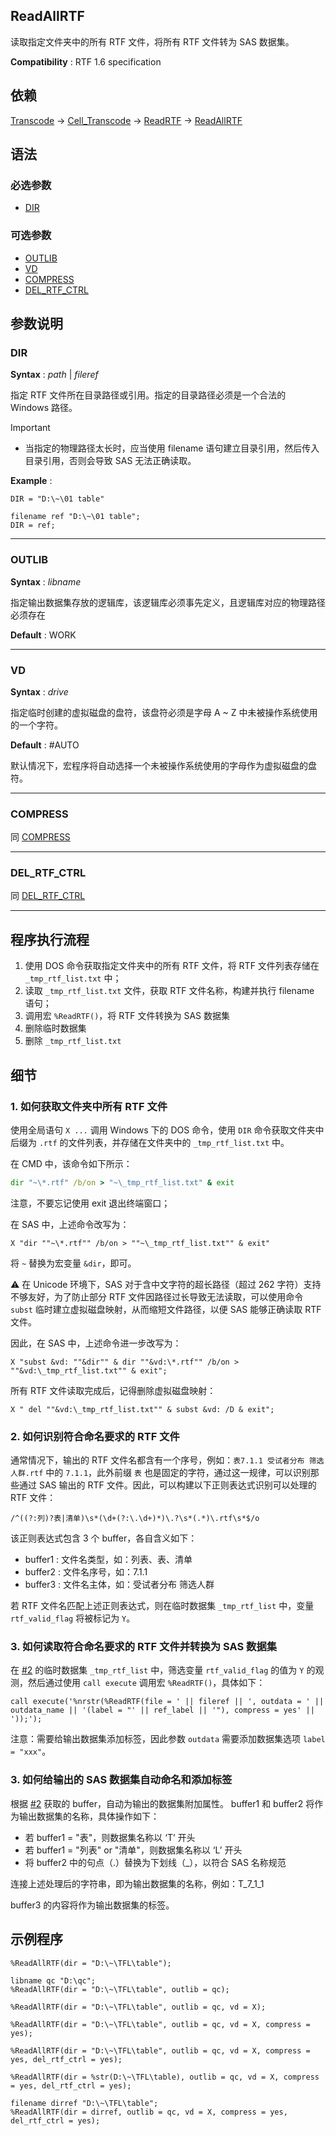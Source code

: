 ## ReadAllRTF

读取指定文件夹中的所有 RTF 文件，将所有 RTF 文件转为 SAS 数据集。

**Compatibility** : RTF 1.6 specification

## 依赖

[Transcode](Transcode.md#transcode) -> [Cell_Transcode](Transcode.md#cell_transcode) -> [ReadRTF](ReadRTF.md) -> [ReadAllRTF](ReadAllRTF.md)

## 语法

### 必选参数

- [DIR](#dir)

### 可选参数

- [OUTLIB](#outlib)
- [VD](#vd)
- [COMPRESS](#compress)
- [DEL_RTF_CTRL](#del_rtf_ctrl)

## 参数说明

### DIR

**Syntax** : _path_ | _fileref_

指定 RTF 文件所在目录路径或引用。指定的目录路径必须是一个合法的 Windows 路径。

> [!IMPORTANT]
>
> - 当指定的物理路径太长时，应当使用 filename 语句建立目录引用，然后传入目录引用，否则会导致 SAS 无法正确读取。

**Example** :

```
DIR = "D:\~\01 table"
```

```
filename ref "D:\~\01 table";
DIR = ref;
```

---

### OUTLIB

**Syntax** : _libname_

指定输出数据集存放的逻辑库，该逻辑库必须事先定义，且逻辑库对应的物理路径必须存在

**Default** : WORK

---

### VD

**Syntax** : _drive_

指定临时创建的虚拟磁盘的盘符，该盘符必须是字母 A ~ Z 中未被操作系统使用的一个字符。

**Default** : #AUTO

默认情况下，宏程序将自动选择一个未被操作系统使用的字母作为虚拟磁盘的盘符。

---

### COMPRESS

同 [COMPRESS](./ReadRTF.md#compress)

---

### DEL_RTF_CTRL

同 [DEL_RTF_CTRL](./ReadRTF.md#del_rtf_ctrl)

---

## 程序执行流程

1. 使用 DOS 命令获取指定文件夹中的所有 RTF 文件，将 RTF 文件列表存储在 `_tmp_rtf_list.txt` 中；
2. 读取 `_tmp_rtf_list.txt` 文件，获取 RTF 文件名称，构建并执行 filename 语句；
3. 调用宏 `%ReadRTF()`，将 RTF 文件转换为 SAS 数据集
4. 删除临时数据集
5. 删除 `_tmp_rtf_list.txt`

## 细节

### 1. 如何获取文件夹中所有 RTF 文件

使用全局语句 `X ...` 调用 Windows 下的 DOS 命令，使用 `DIR` 命令获取文件夹中后缀为 `.rtf` 的文件列表，并存储在文件夹中的 `_tmp_rtf_list.txt` 中。

在 CMD 中，该命令如下所示：

```cmd
dir "~\*.rtf" /b/on > "~\_tmp_rtf_list.txt" & exit
```

注意，不要忘记使用 exit 退出终端窗口；

在 SAS 中，上述命令改写为：

```sas
X "dir ""~\*.rtf"" /b/on > ""~\_tmp_rtf_list.txt"" & exit"
```

将 `~` 替换为宏变量 `&dir`，即可。

⚠ 在 Unicode 环境下，SAS 对于含中文字符的超长路径（超过 262 字符）支持不够友好，为了防止部分 RTF 文件因路径过长导致无法读取，可以使用命令 `subst` 临时建立虚拟磁盘映射，从而缩短文件路径，以便 SAS 能够正确读取 RTF 文件。

因此，在 SAS 中，上述命令进一步改写为：

```sas
X "subst &vd: ""&dir"" & dir ""&vd:\*.rtf"" /b/on > ""&vd:\_tmp_rtf_list.txt"" & exit";
```

所有 RTF 文件读取完成后，记得删除虚拟磁盘映射：

```sas
X " del ""&vd:\_tmp_rtf_list.txt"" & subst &vd: /D & exit";
```

### 2. 如何识别符合命名要求的 RTF 文件

通常情况下，输出的 RTF 文件名都含有一个序号，例如：`表7.1.1 受试者分布 筛选人群.rtf` 中的 `7.1.1`，此外前缀 `表` 也是固定的字符，通过这一规律，可以识别那些通过 SAS 输出的 RTF 文件。因此，可以构建以下正则表达式识别可以处理的 RTF 文件：

```
/^((?:列)?表|清单)\s*(\d+(?:\.\d+)*)\.?\s*(.*)\.rtf\s*$/o
```

该正则表达式包含 3 个 buffer，各自含义如下：

- buffer1 : 文件名类型，如：列表、表、清单
- buffer2 : 文件名序号，如：7.1.1
- buffer3 : 文件名主体，如：受试者分布 筛选人群

若 RTF 文件名匹配上述正则表达式，则在临时数据集 `_tmp_rtf_list` 中，变量 `rtf_valid_flag` 将被标记为 `Y`。

### 3. 如何读取符合命名要求的 RTF 文件并转换为 SAS 数据集

在 [#2](#2-如何识别符合命名要求的-rtf-文件) 的临时数据集 `_tmp_rtf_list` 中，筛选变量 `rtf_valid_flag`
的值为 `Y` 的观测，然后通过使用 `call execute` 调用宏 `%ReadRTF()`，具体如下：

```
call execute('%nrstr(%ReadRTF(file = ' || fileref || ', outdata = ' || outdata_name || '(label = "' || ref_label || '"), compress = yes' || '));');
```

注意：需要给输出数据集添加标签，因此参数 `outdata` 需要添加数据集选项 `label = "xxx"`。

### 3. 如何给输出的 SAS 数据集自动命名和添加标签

根据 [#2](#2-如何识别符合命名要求的-rtf-文件) 获取的 buffer，自动为输出的数据集附加属性。
buffer1 和 buffer2 将作为输出数据集的名称，具体操作如下：

- 若 buffer1 = "表"，则数据集名称以 ‘T’ 开头
- 若 buffer1 = "列表" or "清单"，则数据集名称以 ‘L’ 开头
- 将 buffer2 中的句点（.）替换为下划线（\_），以符合 SAS 名称规范

连接上述处理后的字符串，即为输出数据集的名称，例如：T_7_1_1

buffer3 的内容将作为输出数据集的标签。

## 示例程序

```sas
%ReadAllRTF(dir = "D:\~\TFL\table");

libname qc "D:\qc";
%ReadAllRTF(dir = "D:\~\TFL\table", outlib = qc);

%ReadAllRTF(dir = "D:\~\TFL\table", outlib = qc, vd = X);

%ReadAllRTF(dir = "D:\~\TFL\table", outlib = qc, vd = X, compress = yes);

%ReadAllRTF(dir = "D:\~\TFL\table", outlib = qc, vd = X, compress = yes, del_rtf_ctrl = yes);

%ReadAllRTF(dir = %str(D:\~\TFL\table), outlib = qc, vd = X, compress = yes, del_rtf_ctrl = yes);

filename dirref "D:\~\TFL\table";
%ReadAllRTF(dir = dirref, outlib = qc, vd = X, compress = yes, del_rtf_ctrl = yes);
```

